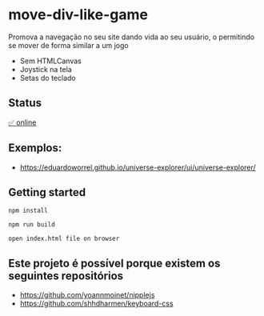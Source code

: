 # move-div-like-game

Promova a navegação no seu site dando vida ao seu usuário, o permitindo se mover de forma similar a um jogo
- Sem HTMLCanvas
- Joystick na tela
- Setas do teclado 

## Status
[&#9989; online](https://eduardoworrel.github.io/move-div-like-game/)

## Exemplos:
 - https://eduardoworrel.github.io/universe-explorer/ui/universe-explorer/
 
## Getting started
```
npm install

npm run build

open index.html file on browser
```

## Este projeto é possível porque existem os seguintes repositórios

- https://github.com/yoannmoinet/nipplejs
- https://github.com/shhdharmen/keyboard-css
